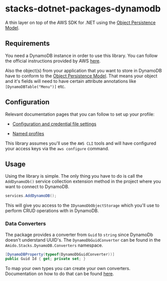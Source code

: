# stacks-dotnet-packages-dynamodb

A thin layer on top of the AWS SDK for .NET using the [Object Persistence Model](https://docs.aws.amazon.com/amazondynamodb/latest/developerguide/DotNetSDKHighLevel.html).

## Requirements

You need a DynamoDB instance in order to use this library. You can follow the official instructions provided by AWS [here](https://docs.aws.amazon.com/amazondynamodb/latest/developerguide/SettingUp.DynamoWebService.html).

Also the object(s) from your application that you want to store in DynamoDB have to conform to the [Object Persistence Model](https://docs.aws.amazon.com/amazondynamodb/latest/developerguide/DotNetSDKHighLevel.html). That means your object and it's fields will need to have certain attribute annotations like `[DynamoDBTable("Menu")]` etc.

## Configuration

Relevant documentation pages that you can follow to set up your profile:

- [Configuration and credential file settings](https://docs.aws.amazon.com/cli/latest/userguide/cli-configure-files.html)

- [Named profiles](https://docs.aws.amazon.com/cli/latest/userguide/cli-configure-profiles.html)

This library assumes you'll use the `AWS CLI` tools and will have configured your access keys via the `aws configure` command.

## Usage

Using the library is simple. The only thing you have to do is call the `AddDynamoDb()` service collection extension method in the project where you want to connect to DynamoDB.

```csharp
services.AddDynamoDB();
```

This will give you access to the `IDynamoDbObjectStorage` which you'll use to perform CRUD operations with in DynamoDB.

### Data Converters

The package provides a converter from `Guid` to `string` since DynamoDb doesn't understand UUID's. The `DynamoDbGuidConverter` can be found in the `Amido.Stacks.DynamoDB.Converters` namespace.

```csharp
[DynamoDBProperty(typeof(DynamoDbGuidConverter))]
public Guid Id { get; private set; }
```

To map your own types you can create your own converters. Documentation on how to do that can be found [here](https://docs.aws.amazon.com/amazondynamodb/latest/developerguide/DynamoDBContext.ArbitraryDataMapping.html).
